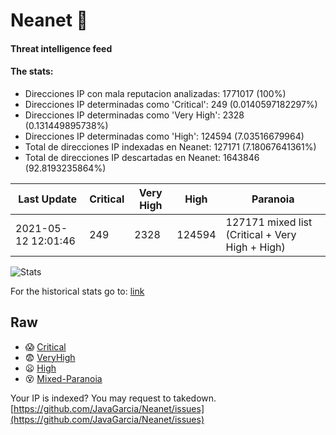 # Neanet :hocho:
#### Threat intelligence feed
#### The stats:

- Direcciones IP con mala reputacion analizadas: 1771017 (100%)
- Direcciones IP determinadas como 'Critical':  249 (0.0140597182297%)
- Direcciones IP determinadas como 'Very High':  2328 (0.131449895738%)
- Direcciones IP determinadas como 'High':  124594 (7.03516679964)
- Total de direcciones IP indexadas en Neanet:  127171 (7.18067641361%)
- Total de direcciones IP descartadas en Neanet:  1643846 (92.8193235864%)

| Last Update | Critical | Very High | High | Paranoia |
| --- | --- | --- | --- | --- |
| 2021-05-12 12:01:46 | 249 | 2328 | 124594 | 127171 mixed list (Critical + Very High + High)|

![Stats](https://docs.google.com/spreadsheets/d/e/2PACX-1vSnaNMIXVabIpDJjufMlzH7poXnshF3mgd8Is1g9ytUEzVsP5my4Trn8f-xkoLLQ38xpL3HtmUexLo6/pubchart?oid=501124687&format=image)

For the historical stats go to: [link](/stats.csv)
## Raw
- :scream: [Critical](https://raw.githubusercontent.com/JavaGarcia/Neanet/master/blacklists/neanet_critical.txt)
- :fearful: [VeryHigh](https://raw.githubusercontent.com/JavaGarcia/Neanet/master/blacklists/neanet_veryHigh.txtt)
- :frowning: [High](https://raw.githubusercontent.com/JavaGarcia/Neanet/master/blacklists/neanet_high.txt)
- :dizzy_face: [Mixed-Paranoia](https://raw.githubusercontent.com/JavaGarcia/Neanet/master/blacklists/neanet_all.txt)


Your IP is indexed? You may request to takedown. [https://github.com/JavaGarcia/Neanet/issues](https://github.com/JavaGarcia/Neanet/issues)






































































































































































































































































































































































































































































































































































































































































































































































































































































































































































































































































































































































































































































































































































































































































































































































































































































































































































































































































































































































































































































































































































































































































































































































































































































































































































































































































































































































































































































































































































































































































































































































































































































































































































































































































































































































































































































































































































































































































































































































































































































































































































































































































































































































































































































































































































































































































































































































































































































































































































































































































































































































































































































































































































































































































































































































































































































































































































































































































































































































































































































































































































































































































































































































































































































































